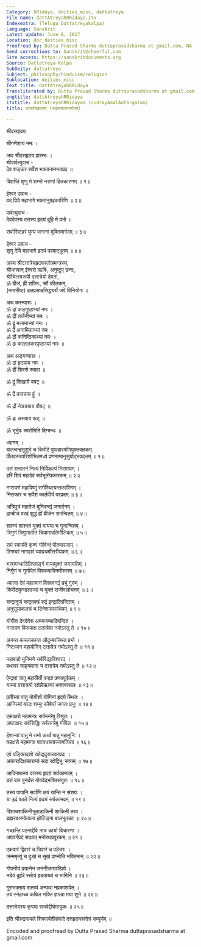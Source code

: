 ```yaml
---
Category: hRidaya, deities_misc, dattatreya
File name: dattAtreyahRRidaya.itx
Indexextra: (Telugu Dattatreyakalpa)
Language: Sanskrit
Latest update: June 8, 2017
Location: doc_deities_misc
Proofread by: Dutta Prasad Sharma duttaprasadsharma at gmail.com, NA
Send corrections to: Sanskrit@cheerful.com
Site access: https://sanskritdocuments.org
Source: Dattatreya Kalpa
SubDeity: dattatreya
Subject: philosophy/hinduism/religion
Sublocation: deities_misc
Text title: dattAtreyahRRidaya
Transliterated by: Dutta Prasad Sharma duttaprasadsharma at gmail.com
engtitle: dattAtreyahRRidaya
itxtitle: dattAtreyahRRidayam (rudrayAmalAntargatam)
title: दत्तात्रेयहृदयम् (रुद्रयामलान्तर्गतम्)

---
```

  
 श्रीदत्तहृदय   
  
श्रीगणेशाय नमः ।  
  
अथ श्रीदत्तहृदय प्रारम्भः ।  
श्रीपार्वत्युवाच -  
देव शङ्कर सर्वेश भक्तानामभयप्रद ॥  
  
विज्ञप्तिं शृणु मे शम्भो नराणां हितकारणम् ॥ १॥  
  
ईश्वर उवाच -  
वद प्रिये महाभागे भक्तानुग्रहकारिणि ॥ २॥  
  
पार्वत्युवाच -  
देवदेवस्य दत्तस्य हृदयं ब्रूहि मे प्रभो ॥  
  
सर्वारिष्टहरं पुण्यं जनानां मुक्तिमार्गदम् ॥ ३॥  
  
ईश्वर उवाच -  
शृणु देवि महाभागे हृदयं परमाद्भुतम् ॥ ४॥  
  
अस्य श्रीदत्तात्रेयहृदयस्तोत्रमन्त्रस्य,  
श्रीभगवान् ईश्वरो ऋषिः, अनुष्टुप् छन्दः,  
श्रीचित्स्वरूपी दत्तात्रेयो देवता,  
ॐ बीजं, ह्रीं शक्तिः, क्रौं कीलकम्,  
(ममाभीष्ट) दत्तप्रसादसिद्ध्यर्थे जपे विनियोगः ॥  
  
अथ करन्यासः ।  
ॐ द्रां अङ्गुष्ठाभ्यां नमः ।  
ॐ द्रीं तर्जनीभ्यां नमः ।  
ॐ द्रूं मध्यमाभ्यां नमः ।  
ॐ द्रैं अनामिकाभ्यां नमः ।  
ॐ द्रौं कनिष्ठिकाभ्यां नमः ।  
ॐ द्रः करतलकरपृष्ठाभ्यां नमः ॥  
  
अथ अङ्गन्यासः ।  
ॐ द्रां हृदयाय नमः ।  
ॐ द्रीं शिरसे स्वाहा ॥  
  
ॐ द्रूं शिखायै वषट् ॥  
  
ॐ द्रैं कवचाय हुं ॥  
  
ॐ द्रौं नेत्रत्रयाय वौषट् ॥  
  
ॐ द्रः अस्त्राय फट् ॥  
  
ॐ भूर्भुवः स्वरोमिति दिग्बन्धः ॥  
  
ध्यानम् ।  
बालचन्द्रसुशुभे च किरीटे पुष्पहारमणियुक्तवक्षकम्  
पीतवस्त्रपरिशोभितमध्यं प्रणमाम्यनुसुयोद्भवदत्तम् ॥ १॥  
  
दत्तं सनातनं नित्यं निर्विकल्पं निरामयम् ।  
हरिं शिवं महादेवं सर्वभूतोपकारकम् ॥ २॥  
  
नारायणं महाविष्णुं सर्गस्थित्यन्तकारिणम् ।  
निराकारं च सर्वेशं कार्तवीर्य वरप्रदम् ॥ ३॥  
  
अत्रिपुत्रं महातेजं मुनिवन्द्यं जनार्दनम् ।  
द्राम्बीजं वरदं शुद्धं ह्रीं बीजेन समन्वितम् ॥ ४॥  
  
शरण्यं शाश्वतं युक्तं मायया च गुणान्वितम् ।  
त्रिगुणं त्रिगुणातीतं त्रियामापतिमौलिकम् ॥ ५॥  
  
रामं रमापतिं कृष्णं गोविन्दं पीतवाससम् ।  
दिगम्बरं नागहारं व्याघ्रचर्मोत्तरीयकम् ॥ ६॥  
  
भस्मगन्धादिलिप्ताङ्गं मायामुक्तं जगत्पतिम् ।  
निर्गुणं च गुणोपेतं विश्वव्यापिनमीश्वरम् ॥ ७॥  
  
ध्यात्वा देवं महात्मानं विश्ववन्द्यं प्रभुं गुरुम् ।  
किरीटकुण्डलाभ्यां च युक्तं राजीवलोचनम् ॥ ८॥  
  
चन्द्रानुजं चन्द्रवक्त्रं रुद्रं इन्द्रादिवन्दितम् ।  
अनुसूयाकलत्रं च दिनेशममराधिपम् ॥ ९॥  
  
योगीश देवदेवेश अब्जजन्मादिवन्दित ।  
नारायण विरूपाक्ष दत्तात्रेया नमोऽस्तु ते ॥ १०॥  
  
अनन्त कमलाकान्त औदुम्बरस्थित प्रभो ।  
निरञ्जन महायोगिन् दत्तायेत्र नमोऽस्तु ते ॥ ११॥  
  
महाबाहो मुनिमणे सर्वविद्याविशारद ।  
स्थावरं जङ्गमानां च दत्तात्रेय नमोऽस्तु ते ॥ १२॥  
  
ऐन्द्र्यां त्रातु महावीर्यो वन्ह्यां प्रणवपूर्वकम् ।  
याम्यां दत्तात्रयो रक्षेन्नैऋत्यां भक्तवत्सलः ॥ १३॥  
  
प्रतीच्यां पातु योगीशो योगिनां हृदये स्थितः ।  
आनिल्यां वरदः शम्भुः कौबेर्यां जगतः प्रभुः ॥ १४॥  
  
एकाक्षरो महामन्त्रः सर्वमन्त्रेषु विश्रुतः ।  
अष्टाक्षरः सर्वसिद्धिः सर्वतन्त्रेषु गोपितः ॥ १५॥  
  
ईशान्यां पातु मे रामो ऊर्ध्वं पातु महामुनिः ।  
षडक्षरो महामन्त्रः पात्वधस्ताज्जगत्पिता ॥ १६॥  
  
एवं पङ्क्तिदशो रक्षेद्यदुराजवरप्रदः ।  
अकारादिक्षकारान्तं सदा रक्षेद्विभुः स्वयम् ॥ १७॥  
  
आदिनाथस्य दत्तस्य हृदयं सर्वकामदम् ।  
दत्तं दत्त पुनर्दत्तं योवदेद्भक्तिसंयुतः ॥ १८॥  
  
तस्य पापानि सर्वाणि क्षयं यान्ति न संशयः ।  
या इदं पठते नित्यं हृदयं सर्वकामदम् ॥ १९॥  
  
पिशाचशाकिनीभूताडाकिनी शाकिनी तथा ।  
ब्रह्मराक्षसवेताला झोटिङ्गा बालभूतकाः ॥ २०॥  
  
गच्छन्ति पठनाद्देवि नात्र कार्या विचारणा ।  
अपवर्गप्रदं साक्षात् मनोरथप्रपूरकम् ॥ २१॥  
  
एकवारं द्विवारं च त्रिवारं च पठेन्नरः ।  
जन्ममृत्युं च दुःखं च सुखं प्राप्नोति भक्तिमान् ॥ २२॥  
  
गोपनीयं प्रयत्नेन जननीजारवत्प्रिये ।  
नदेयं दुर्हृदे स्तोत्रं हृदयाख्यं च भामिनि ॥ २३॥  
  
गुरुभक्ताय दातव्यं अन्यथा नप्रकाशयेत् ।  
तव स्नेहाच्च कथित भक्तिं ज्ञात्वा मया शुभे ॥ २४॥  
  
दत्तात्रेयस्य कृपया सभवेद्दीर्घमायुकः ॥ २५॥  
  
इति श्रीरुद्रयामले शिवपार्वतीसंवादे दत्तहृदयस्तोत्रं सम्पूर्णम् ॥  
  
  
Encoded and proofread by Dutta Prasad Sharma duttaprasadsharma at gmail.com  
  
